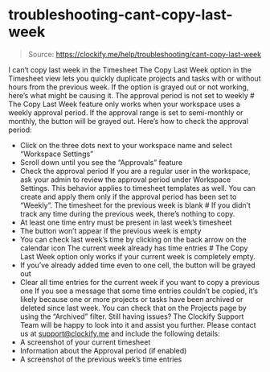 # troubleshooting-cant-copy-last-week

> Source: https://clockify.me/help/troubleshooting/cant-copy-last-week

I can’t copy last week in the Timesheet
The Copy Last Week option in the Timesheet view lets you quickly duplicate projects and tasks with or without hours from the previous week. If the option is grayed out or not working, here’s what might be causing it.
The approval period is not set to weekly #
The Copy Last Week feature only works when your workspace uses a weekly approval period. If the approval range is set to semi-monthly or monthly, the button will be grayed out.
Here’s how to check the approval period:
- Click on the three dots next to your workspace name and select “Workspace Settings”
- Scroll down until you see the “Approvals” feature
- Check the approval period
If you are a regular user in the workspace, ask your admin to review the approval period under Workspace Settings.
This behavior applies to timesheet templates as well. You can create and apply them only if the approval period has been set to “Weekly”.
The timesheet for the previous week is blank #
If you didn’t track any time during the previous week, there’s nothing to copy.
- At least one time entry must be present in last week’s timesheet
- The button won’t appear if the previous week is empty
- You can check last week’s time by clicking on the back arrow on the calendar icon
The current week already has time entries #
The Copy Last Week option only works if your current week is completely empty.
- If you’ve already added time even to one cell, the button will be grayed out
- Clear all time entries for the current week if you want to copy a previous one
If you see a message that some time entries couldn’t be copied, it’s likely because one or more projects or tasks have been archived or deleted since last week. You can check that on the Projects page by using the “Archived” filter.
Still having issues? The Clockify Support Team will be happy to look into it and assist you further. Please contact us at support@clockify.me and include the following details:
- A screenshot of your current timesheet
- Information about the Approval period (if enabled)
- A screenshot of the previous week’s time entries